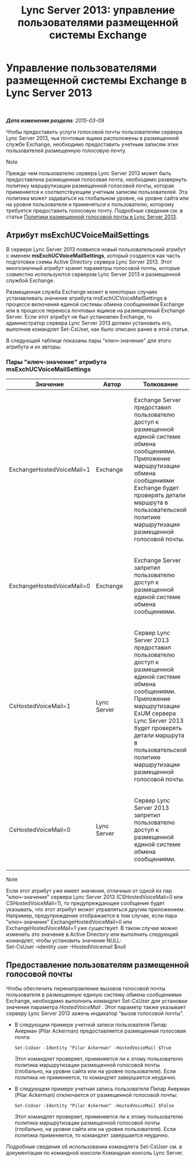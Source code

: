 ﻿---
title: 'Lync Server 2013: управление пользователями размещенной системы Exchange'
TOCTitle: Управление пользователями размещенной системы Exchange
ms:assetid: e8723af5-0604-4d7d-bad2-463a9832efb4
ms:mtpsurl: https://technet.microsoft.com/ru-ru/library/Gg399037(v=OCS.15)
ms:contentKeyID: 49311518
ms.date: 05/19/2016
mtps_version: v=OCS.15
ms.translationtype: HT
---

# Управление пользователями размещенной системы Exchange в Lync Server 2013

 

_**Дата изменения раздела:** 2015-03-09_

Чтобы предоставить услуги голосовой почты пользователям сервера Lync Server 2013, чьи почтовые ящики расположены в размещенной службе Exchange, необходимо предоставить учетным записям этих пользователей размещенную голосовую почту.

> [!note]  
> Прежде чем пользователю сервера Lync Server 2013 может быть предоставлена размещенная голосовая почта, необходимо развернуть политику маршрутизации размещенной голосовой почты, которая применяется к соответствующим учетным записям пользователей. Эта политика может задаваться на глобальном уровне, на уровне сайта или на уровне пользователя и применяться к пользователю, которому требуется предоставить голосовую почту. Подробные сведения см. в статье <a href="lync-server-2013-hosted-voice-mail-policies.md">Политики размещенной голосовой почты в Lync Server 2013</a>.

## Атрибут msExchUCVoiceMailSettings

В сервере Lync Server 2013 появился новый пользовательский атрибут с именем **msExchUCVoiceMailSettings**, который создается как часть подготовки схемы Active Directory сервера Lync Server 2013. Этот многозначный атрибут хранит параметры голосовой почты, которые совместно используются сервером Lync Server 2013 и размещенной службой Exchange.

Размещенная служба Exchange может в некоторых случаях устанавливать значение атрибута msExchUCVoiceMailSettings в процессе включения единой системы обмена сообщениями Exchange или в процессе переноса почтовых ящиков на размещенный Exchange Server. Если этот атрибут не был установлен Exchange, то администратор сервера Lync Server 2013 должен установить его, выполнив командлет Set-CsUser, как было описано ранее в этой статье.

В следующей таблице показаны пары "ключ-значение" для этого атрибута и их авторы.

### Пары "ключ-значение" атрибута msExchUCVoiceMailSettings

<table>
<colgroup>
<col style="width: 33%" />
<col style="width: 33%" />
<col style="width: 33%" />
</colgroup>
<thead>
<tr class="header">
<th>Значение</th>
<th>Автор</th>
<th>Толкование</th>
</tr>
</thead>
<tbody>
<tr class="odd">
<td><p>ExchangeHostedVoiceMail=1</p></td>
<td><p>Exchange</p></td>
<td><p>Exchange Server предоставил пользователю доступ к размещенной единой системе обмена сообщениями. Приложение маршрутизации обмена сообщениями Exchange будет проверять детали маршрута в пользовательской политике маршрутизации размещенной голосовой почты.</p></td>
</tr>
<tr class="even">
<td><p>ExchangeHostedVoiceMail=0</p></td>
<td><p>Exchange</p></td>
<td><p>Exchange Server запретил пользователю доступ к размещенной единой системе обмена сообщениями.</p></td>
</tr>
<tr class="odd">
<td><p>CsHostedVoiceMail=1</p></td>
<td><p>Lync Server</p></td>
<td><p>Сервер Lync Server 2013 предоставил пользователю доступ к размещенной единой системе обмена сообщениями. Приложение маршрутизации ExUM сервера Lync Server 2013 будет проверять детали маршрута в пользовательской политике маршрутизации размещенной голосовой почты.</p></td>
</tr>
<tr class="even">
<td><p>CsHostedVoiceMail=0</p></td>
<td><p>Lync Server</p></td>
<td><p>Сервер Lync Server 2013 запретил пользователю доступ к размещенной единой системе обмена сообщениями.</p></td>
</tr>
</tbody>
</table>


> [!note]  
> Если этот атрибут уже имеет значения, отличные от одной из пар &quot;ключ-значение&quot; сервера Lync Server 2013 (CSHostedVoiceMail=0 или CSHostedVoiceMail=1), то предупреждающее сообщение будет указывать, что этот атрибут может управляться другим приложением. Например, предупреждение отображается в том случае, если пара &quot;ключ-значение&quot; ExchangeHostedVoiceMail=0 или ExchangeHostedVoiceMail=1 уже существует. В таком случае можно изменить это значение в Active Directory или выполнить следующий командлет, чтобы установить значение NULL:<br />Set-CsUser –identity user –HostedVoicemail $null

## Предоставление пользователям размещенной голосовой почты

Чтобы обеспечить перенаправление вызовов голосовой почты пользователя в размещенную единую систему обмена сообщениями Exchange, необходимо выполнить командлет Set-CsUser для установки значения параметра *HostedVoiceMail* . Этот параметр также указывает серверу Lync Server 2013 зажечь индикатор “вызов голосовой почты”.

  - В следующем примере учетной записи пользователя Пилар Акерман (Pilar Ackerman) предоставляется размещенная голосовая почта:
    
        Set-CsUser -Identity "Pilar Ackerman" -HostedVoiceMail $True
    
    Этот командлет проверяет, применяется ли к этому пользователю политика маршрутизации размещенной голосовой почты (глобально, на уровне сайта или на уровне пользователя). Если политика не применяется, то командлет завершается неудачно.

  - В следующем примере учетная запись пользователя Пилар Акерман (Pilar Ackerman) отключается от размещенной голосовой почты:
    
        Set-CsUser -Identity "Pilar Ackerman" -HostedVoiceMail $False
    
    Этот командлет проверяет, применяется ли к этому пользователю политика маршрутизации размещенной голосовой почты (глобально, на уровне сайта или на уровне пользователя). Если политика применяется, то командлет завершается неудачно.

Подробные сведения об использовании командлета Set-CsUser см. в документации по командной консоли Командная консоль Lync Server.

